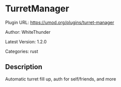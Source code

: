 # TurretManager

Plugin URL: https://umod.org/plugins/turret-manager

Author: WhiteThunder

Latest Version: 1.2.0

Categories: rust

## Description

Automatic turret fill up, auth for self/friends, and more
